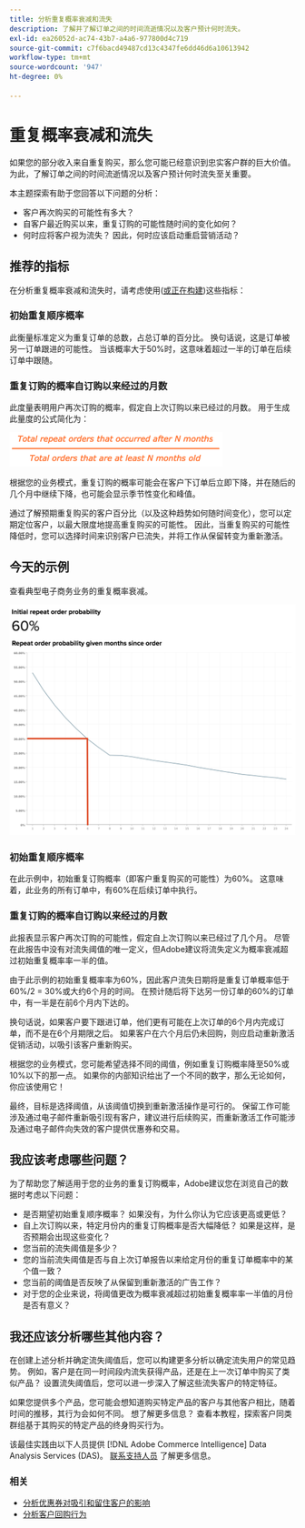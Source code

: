 ```yaml
---
title: 分析重复概率衰减和流失
description: 了解并了解订单之间的时间流逝情况以及客户预计何时流失。
exl-id: ea26052d-ac74-43b7-a4a6-977800d4c719
source-git-commit: c7f6bacd49487cd13c4347fe6dd46d6a10613942
workflow-type: tm+mt
source-wordcount: '947'
ht-degree: 0%

---
```


# 重复概率衰减和流失

如果您的部分收入来自重复购买，那么您可能已经意识到忠实客户群的巨大价值。 为此，了解订单之间的时间流逝情况以及客户预计何时流失至关重要。

本主题探索有助于您回答以下问题的分析：

* 客户再次购买的可能性有多大？
* 自客户最近购买以来，重复订购的可能性随时间的变化如何？
* 何时应将客户视为流失？ 因此，何时应该启动重启营销活动？

## 推荐的指标

在分析重复概率衰减和流失时，请考虑使用([或正在构建](../../data-user/reports/ess-manage-data-metrics.md))这些指标：

### 初始重复顺序概率

此衡量标准定义为重复订单的总数，占总订单的百分比。 换句话说，这是订单被另一订单跟进的可能性。 当该概率大于50%时，这意味着超过一半的订单在后续订单中跟随。

### 重复订购的概率自订购以来经过的月数

此度量表明用户再次订购的概率，假定自上次订购以来已经过的月数。 用于生成此量度的公式简化为：

![重复概率公式](../../assets/Repeat_probability_formula.png)

根据您的业务模式，重复订购的概率可能会在客户下订单后立即下降，并在随后的几个月中继续下降，也可能会显示季节性变化和峰值。

通过了解预期重复购买的客户百分比（以及这种趋势如何随时间变化），您可以定期定位客户，以最大限度地提高重复购买的可能性。 因此，当重复购买的可能性降低时，您可以选择时间来识别客户已流失，并将工作从保留转变为重新激活。

## 今天的示例

查看典型电子商务业务的重复概率衰减。

![初始重复订购概率重复订购概率给定订购月数。](../../assets/Order_probability_reports.png)

### 初始重复顺序概率

在此示例中，初始重复订购概率（即客户重复购买的可能性）为60%。 这意味着，此业务的所有订单中，有60%在后续订单中执行。

### 重复订购的概率自订购以来经过的月数

此报表显示客户再次订购的可能性，假定自上次订购以来已经过了几个月。 尽管在此报告中没有对流失阈值的唯一定义，但Adobe建议将流失定义为概率衰减超过初始重复概率率一半的值。

由于此示例的初始重复概率率为60%，因此客户流失日期将是重复订单概率低于60%/2 = 30%或大约6个月的时间。 在预计随后将下达另一份订单的60%的订单中，有一半是在前6个月内下达的。

换句话说，如果客户要下跟进订单，他们更有可能在上次订单的6个月内完成订单，而不是在6个月期限之后。 如果客户在六个月后仍未回购，则应启动重新激活促销活动，以吸引该客户重新购买。

根据您的业务模式，您可能希望选择不同的阈值，例如重复订购概率降至50%或10%以下的那一点。 如果你的内部知识给出了一个不同的数字，那么无论如何，你应该使用它！

最终，目标是选择阈值，从该阈值切换到重新激活操作是可行的。 保留工作可能涉及通过电子邮件重新吸引现有客户，建议进行后续购买，而重新激活工作可能涉及通过电子邮件向失效的客户提供优惠券和交易。

## 我应该考虑哪些问题？

为了帮助您了解适用于您的业务的重复订购概率，Adobe建议您在浏览自己的数据时考虑以下问题：

* 是否期望初始重复顺序概率？ 如果没有，为什么你认为它应该更高或更低？
* 自上次订购以来，特定月份内的重复订购概率是否大幅降低？ 如果是这样，是否预期会出现这些变化？
* 您当前的流失阈值是多少？
* 您的当前流失阈值是否与自上次订单报告以来给定月份的重复订单概率中的某个值一致？
* 您当前的阈值是否反映了从保留到重新激活的广告工作？
* 对于您的企业来说，将阈值更改为概率衰减超过初始重复概率率一半值的月份是否有意义？

## 我还应该分析哪些其他内容？

在创建上述分析并确定流失阈值后，您可以构建更多分析以确定流失用户的常见趋势。 例如，客户是在同一时间段内流失获得产品，还是在上一次订单中购买了类似产品？ 设置流失阈值后，您可以进一步深入了解这些流失客户的特定特征。

如果您提供多个产品，您可能会想知道购买特定产品的客户与其他客户相比，随着时间的推移，其行为会如何不同。 想了解更多信息？ 查看本教程，探索客户同类群组基于其购买的特定产品的终身购买行为。

该最佳实践由以下人员提供 [!DNL Adobe Commerce Intelligence] Data Analysis Services (DAS)。 [联系支持人员](https://experienceleague.adobe.com/docs/commerce-knowledge-base/kb/troubleshooting/miscellaneous/mbi-service-policies.html) 了解更多信息。

### 相关

* [分析优惠券对吸引和留住客户的影响](../analysis/coupon-impact.md)
* [分析客户回购行为](../analysis/repurchase-behavior.md)
